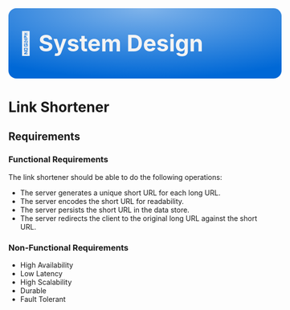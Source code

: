 <style>
  .title {
    width: 100%;
    height: 100px;
    padding: 20px;
    position: relative;
    margin-bottom: 40px;
    display: flex;
    overlfow: hidden;
    border-radius: 16px;
    flex-direction: column;
    justify-content: center;
    background-color: #0068d6;
  }
  .title::before {
    content: "";
    top: 0;
    left: 0;
    width: 100%;
    height: 100%;
    border-radius: 16px;
    pointer-events: none;
    position: absolute;
    background-image: radial-gradient(88% 100% at top,rgba(255,255,255,.5),rgba(255,255,255,0));
  }
  .title::after {
    content: "";
    top: 0;
    left: 0;
    width: 100%;
    height: 100%;
    border-radius: 16px;
    pointer-events: none;
    position: absolute;
    background-image: url("./assets/noise.webp");
    background-size: 30%;
    opacity: .2;
  }

  .title h1 {
    font-size: 2.8rem;
    font-weight: 700;
    border: none;
    color: #f0f0f0;
    margin: 0;
  }
</style>
<div class="title">
  <h1>🌈 System Design</h1>
</div>

# Link Shortener

## Requirements

### Functional Requirements

The link shortener should be able to do the following operations:

- The server generates a unique short URL for each long URL.
- The server encodes the short URL for readability.
- The server persists the short URL in the data store.
- The server redirects the client to the original long URL against the short URL.

### Non-Functional Requirements

- High Availability
- Low Latency
- High Scalability
- Durable
- Fault Tolerant

